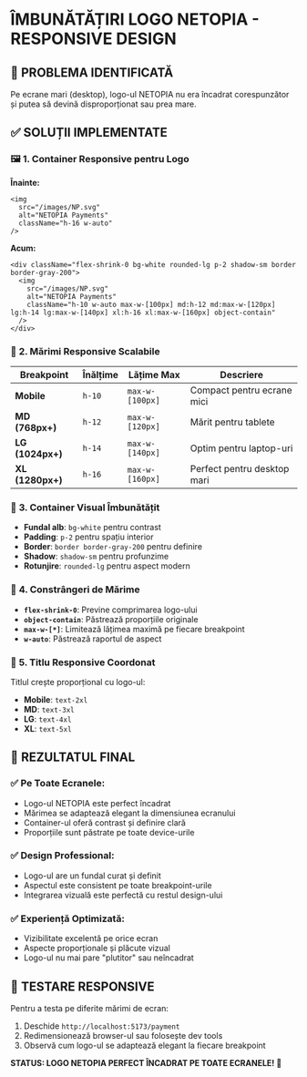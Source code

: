 # ÎMBUNĂTĂȚIRI LOGO NETOPIA - RESPONSIVE DESIGN

## 🎯 **PROBLEMA IDENTIFICATĂ**

Pe ecrane mari (desktop), logo-ul NETOPIA nu era încadrat corespunzător și putea să devină disproporționat sau prea mare.

## ✅ **SOLUȚII IMPLEMENTATE**

### 🖼️ **1. Container Responsive pentru Logo**

**Înainte:**
```tsx
<img
  src="/images/NP.svg"
  alt="NETOPIA Payments"
  className="h-16 w-auto"
/>
```

**Acum:**
```tsx
<div className="flex-shrink-0 bg-white rounded-lg p-2 shadow-sm border border-gray-200">
  <img
    src="/images/NP.svg"
    alt="NETOPIA Payments"
    className="h-10 w-auto max-w-[100px] md:h-12 md:max-w-[120px] lg:h-14 lg:max-w-[140px] xl:h-16 xl:max-w-[160px] object-contain"
  />
</div>
```

### 📱 **2. Mărimi Responsive Scalabile**

| Breakpoint | Înălțime | Lățime Max | Descriere |
|------------|----------|------------|-----------|
| **Mobile** | `h-10` | `max-w-[100px]` | Compact pentru ecrane mici |
| **MD (768px+)** | `h-12` | `max-w-[120px]` | Mărit pentru tablete |
| **LG (1024px+)** | `h-14` | `max-w-[140px]` | Optim pentru laptop-uri |
| **XL (1280px+)** | `h-16` | `max-w-[160px]` | Perfect pentru desktop mari |

### 🎨 **3. Container Visual Îmbunătățit**

- **Fundal alb**: `bg-white` pentru contrast
- **Padding**: `p-2` pentru spațiu interior
- **Border**: `border border-gray-200` pentru definire
- **Shadow**: `shadow-sm` pentru profunzime
- **Rotunjire**: `rounded-lg` pentru aspect modern

### 📐 **4. Constrângeri de Mărime**

- **`flex-shrink-0`**: Previne comprimarea logo-ului
- **`object-contain`**: Păstrează proporțiile originale
- **`max-w-[*]`**: Limitează lățimea maximă pe fiecare breakpoint
- **`w-auto`**: Păstrează raportul de aspect

### 📝 **5. Titlu Responsive Coordonat**

Titlul crește proporțional cu logo-ul:
- **Mobile**: `text-2xl`
- **MD**: `text-3xl` 
- **LG**: `text-4xl`
- **XL**: `text-5xl`

## 🚀 **REZULTATUL FINAL**

### ✅ **Pe Toate Ecranele:**
- Logo-ul NETOPIA este perfect încadrat
- Mărimea se adaptează elegant la dimensiunea ecranului
- Container-ul oferă contrast și definire clară
- Proporțiile sunt păstrate pe toate device-urile

### ✅ **Design Professional:**
- Logo-ul are un fundal curat și definit
- Aspectul este consistent pe toate breakpoint-urile
- Integrarea vizuală este perfectă cu restul design-ului

### ✅ **Experiență Optimizată:**
- Vizibilitate excelentă pe orice ecran
- Aspecte proporționale și plăcute vizual
- Logo-ul nu mai pare "plutitor" sau neîncadrat

## 📱 **TESTARE RESPONSIVE**

Pentru a testa pe diferite mărimi de ecran:
1. Deschide `http://localhost:5173/payment`
2. Redimensionează browser-ul sau folosește dev tools
3. Observă cum logo-ul se adaptează elegant la fiecare breakpoint

**STATUS: LOGO NETOPIA PERFECT ÎNCADRAT PE TOATE ECRANELE! 🎯**
